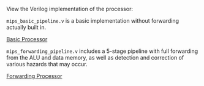 View the Verilog implementation of the processor:

`mips_basic_pipeline.v` is a basic implementation without forwarding actually built in. 

[Basic Processor](mips_pipeline_newest.srcs/sources_1/new/mips_basic_pipeline.v)


`mips_forwarding_pipeline.v` includes a 5-stage pipeline with full forwarding from the ALU and data memory, as well as detection and correction of various hazards that may occur.

[Forwarding Processor](mips_pipeline_newest.srcs/sources_1/new/mips_forwarding_pipeline.v)
